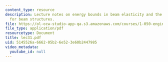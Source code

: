 ```yaml
---
content_type: resource
description: Lecture notes on energy bounds in beam elasticity and the stress method
  for beam structures.
file: https://ol-ocw-studio-app-qa.s3.amazonaws.com/courses/1-050-engineering-mechanics-i-fall-2007/5145526a666205b26e523e60b2447985_lec31.pdf
file_type: application/pdf
resourcetype: Document
title: lec31.pdf
uid: 5145526a-6662-05b2-6e52-3e60b2447985
video_metadata:
  youtube_id: null
---
```

